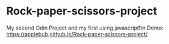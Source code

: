 # Rock-paper-scissors-project
My second Odin Project and my first using javascript!\n
Demo:
https://applebub.github.io/Rock-paper-scissors-project/

